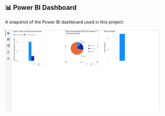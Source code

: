 ## 📊 Power BI Dashboard

A snapshot of the Power BI dashboard used in this project:

![Power BI Dashboard](screenshots/powerbi_dashboard.png)

